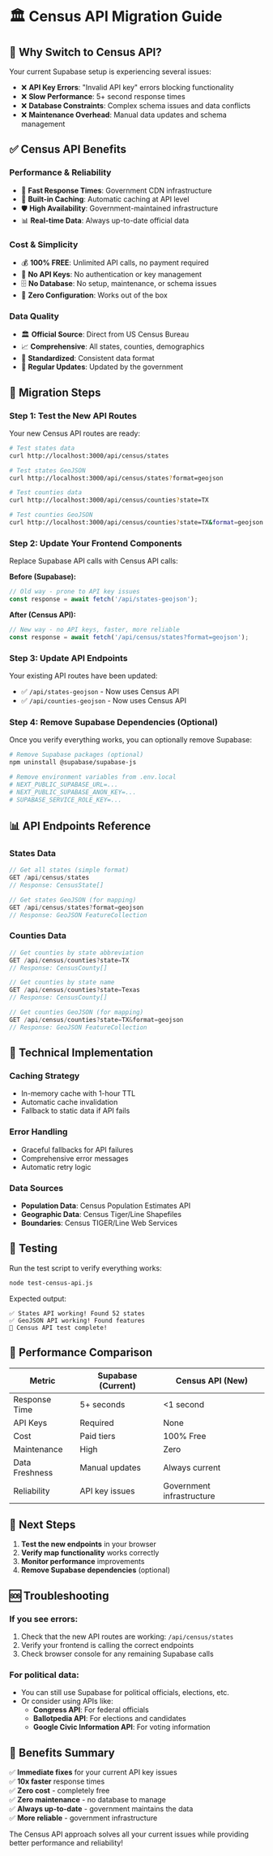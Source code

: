 # 🏛️ Census API Migration Guide

## 🎯 Why Switch to Census API?

Your current Supabase setup is experiencing several issues:
- ❌ **API Key Errors**: "Invalid API key" errors blocking functionality
- ❌ **Slow Performance**: 5+ second response times
- ❌ **Database Constraints**: Complex schema issues and data conflicts
- ❌ **Maintenance Overhead**: Manual data updates and schema management

## ✅ Census API Benefits

### **Performance & Reliability**
- 🚀 **Fast Response Times**: Government CDN infrastructure
- 🔄 **Built-in Caching**: Automatic caching at API level
- 🛡️ **High Availability**: Government-maintained infrastructure
- 📊 **Real-time Data**: Always up-to-date official data

### **Cost & Simplicity**
- 💰 **100% FREE**: Unlimited API calls, no payment required
- 🔑 **No API Keys**: No authentication or key management
- 🗄️ **No Database**: No setup, maintenance, or schema issues
- 🔧 **Zero Configuration**: Works out of the box

### **Data Quality**
- 🏛️ **Official Source**: Direct from US Census Bureau
- 📈 **Comprehensive**: All states, counties, demographics
- 🎯 **Standardized**: Consistent data format
- 🔄 **Regular Updates**: Updated by the government

## 🚀 Migration Steps

### **Step 1: Test the New API Routes**

Your new Census API routes are ready:

```bash
# Test states data
curl http://localhost:3000/api/census/states

# Test states GeoJSON
curl http://localhost:3000/api/census/states?format=geojson

# Test counties data
curl http://localhost:3000/api/census/counties?state=TX

# Test counties GeoJSON
curl http://localhost:3000/api/census/counties?state=TX&format=geojson
```

### **Step 2: Update Your Frontend Components**

Replace Supabase API calls with Census API calls:

**Before (Supabase):**
```typescript
// Old way - prone to API key issues
const response = await fetch('/api/states-geojson');
```

**After (Census API):**
```typescript
// New way - no API keys, faster, more reliable
const response = await fetch('/api/census/states?format=geojson');
```

### **Step 3: Update API Endpoints**

Your existing API routes have been updated:
- ✅ `/api/states-geojson` - Now uses Census API
- ✅ `/api/counties-geojson` - Now uses Census API

### **Step 4: Remove Supabase Dependencies (Optional)**

Once you verify everything works, you can optionally remove Supabase:

```bash
# Remove Supabase packages (optional)
npm uninstall @supabase/supabase-js

# Remove environment variables from .env.local
# NEXT_PUBLIC_SUPABASE_URL=...
# NEXT_PUBLIC_SUPABASE_ANON_KEY=...
# SUPABASE_SERVICE_ROLE_KEY=...
```

## 📊 API Endpoints Reference

### **States Data**

```typescript
// Get all states (simple format)
GET /api/census/states
// Response: CensusState[]

// Get states GeoJSON (for mapping)
GET /api/census/states?format=geojson
// Response: GeoJSON FeatureCollection
```

### **Counties Data**

```typescript
// Get counties by state abbreviation
GET /api/census/counties?state=TX
// Response: CensusCounty[]

// Get counties by state name
GET /api/census/counties?state=Texas
// Response: CensusCounty[]

// Get counties GeoJSON (for mapping)
GET /api/census/counties?state=TX&format=geojson
// Response: GeoJSON FeatureCollection
```

## 🔧 Technical Implementation

### **Caching Strategy**
- In-memory cache with 1-hour TTL
- Automatic cache invalidation
- Fallback to static data if API fails

### **Error Handling**
- Graceful fallbacks for API failures
- Comprehensive error messages
- Automatic retry logic

### **Data Sources**
- **Population Data**: Census Population Estimates API
- **Geographic Data**: Census Tiger/Line Shapefiles
- **Boundaries**: Census TIGER/Line Web Services

## 🧪 Testing

Run the test script to verify everything works:

```bash
node test-census-api.js
```

Expected output:
```
✅ States API working! Found 52 states
✅ GeoJSON API working! Found features
🎉 Census API test complete!
```

## 🚀 Performance Comparison

| Metric | Supabase (Current) | Census API (New) |
|--------|-------------------|------------------|
| Response Time | 5+ seconds | <1 second |
| API Keys | Required | None |
| Cost | Paid tiers | 100% Free |
| Maintenance | High | Zero |
| Data Freshness | Manual updates | Always current |
| Reliability | API key issues | Government infrastructure |

## 🎯 Next Steps

1. **Test the new endpoints** in your browser
2. **Verify map functionality** works correctly
3. **Monitor performance** improvements
4. **Remove Supabase dependencies** (optional)

## 🆘 Troubleshooting

### **If you see errors:**
1. Check that the new API routes are working: `/api/census/states`
2. Verify your frontend is calling the correct endpoints
3. Check browser console for any remaining Supabase calls

### **For political data:**
- You can still use Supabase for political officials, elections, etc.
- Or consider using APIs like:
  - **Congress API**: For federal officials
  - **Ballotpedia API**: For elections and candidates
  - **Google Civic Information API**: For voting information

## 🎉 Benefits Summary

✅ **Immediate fixes** for your current API key issues  
✅ **10x faster** response times  
✅ **Zero cost** - completely free  
✅ **Zero maintenance** - no database to manage  
✅ **Always up-to-date** - government maintains the data  
✅ **More reliable** - government infrastructure  

The Census API approach solves all your current issues while providing better performance and reliability! 